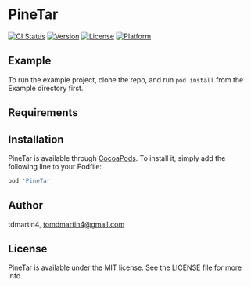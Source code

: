 # PineTar

[![CI Status](https://img.shields.io/travis/tdmartin4/PineTar.svg?style=flat)](https://travis-ci.org/tdmartin4/PineTar)
[![Version](https://img.shields.io/cocoapods/v/PineTar.svg?style=flat)](https://cocoapods.org/pods/PineTar)
[![License](https://img.shields.io/cocoapods/l/PineTar.svg?style=flat)](https://cocoapods.org/pods/PineTar)
[![Platform](https://img.shields.io/cocoapods/p/PineTar.svg?style=flat)](https://cocoapods.org/pods/PineTar)

## Example

To run the example project, clone the repo, and run `pod install` from the Example directory first.

## Requirements

## Installation

PineTar is available through [CocoaPods](https://cocoapods.org). To install
it, simply add the following line to your Podfile:

```ruby
pod 'PineTar'
```

## Author

tdmartin4, tomdmartin4@gmail.com

## License

PineTar is available under the MIT license. See the LICENSE file for more info.
